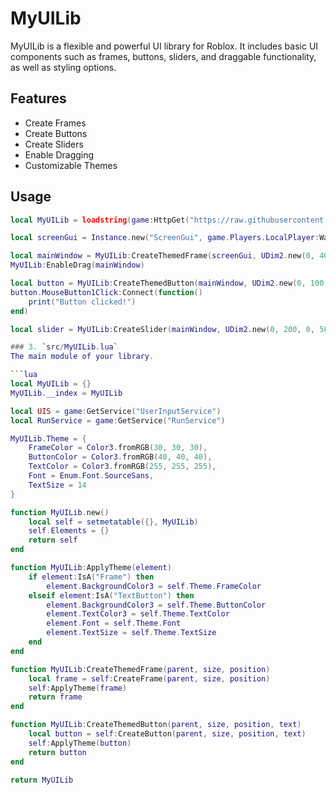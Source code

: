 # MyUILib

MyUILib is a flexible and powerful UI library for Roblox. It includes basic UI components such as frames, buttons, sliders, and draggable functionality, as well as styling options.

## Features
- Create Frames
- Create Buttons
- Create Sliders
- Enable Dragging
- Customizable Themes

## Usage
```lua
local MyUILib = loadstring(game:HttpGet("https://raw.githubusercontent.com/YourGitHubUsername/MyUILib/main/init.lua"))()

local screenGui = Instance.new("ScreenGui", game.Players.LocalPlayer:WaitForChild("PlayerGui"))

local mainWindow = MyUILib:CreateThemedFrame(screenGui, UDim2.new(0, 400, 0, 300), UDim2.new(0.5, -200, 0.5, -150))
MyUILib:EnableDrag(mainWindow)

local button = MyUILib:CreateThemedButton(mainWindow, UDim2.new(0, 100, 0, 50), UDim2.new(0.5, -50, 0.5, -25), "Click Me")
button.MouseButton1Click:Connect(function()
    print("Button clicked!")
end)

local slider = MyUILib:CreateSlider(mainWindow, UDim2.new(0, 200, 0, 50), UDim2.new(0.5, -100, 0.6, -25), 0, 100, 50)

### 3. `src/MyUILib.lua`
The main module of your library.

```lua
local MyUILib = {}
MyUILib.__index = MyUILib

local UIS = game:GetService("UserInputService")
local RunService = game:GetService("RunService")

MyUILib.Theme = {
    FrameColor = Color3.fromRGB(30, 30, 30),
    ButtonColor = Color3.fromRGB(40, 40, 40),
    TextColor = Color3.fromRGB(255, 255, 255),
    Font = Enum.Font.SourceSans,
    TextSize = 14
}

function MyUILib.new()
    local self = setmetatable({}, MyUILib)
    self.Elements = {}
    return self
end

function MyUILib:ApplyTheme(element)
    if element:IsA("Frame") then
        element.BackgroundColor3 = self.Theme.FrameColor
    elseif element:IsA("TextButton") then
        element.BackgroundColor3 = self.Theme.ButtonColor
        element.TextColor3 = self.Theme.TextColor
        element.Font = self.Theme.Font
        element.TextSize = self.Theme.TextSize
    end
end

function MyUILib:CreateThemedFrame(parent, size, position)
    local frame = self:CreateFrame(parent, size, position)
    self:ApplyTheme(frame)
    return frame
end

function MyUILib:CreateThemedButton(parent, size, position, text)
    local button = self:CreateButton(parent, size, position, text)
    self:ApplyTheme(button)
    return button
end

return MyUILib
